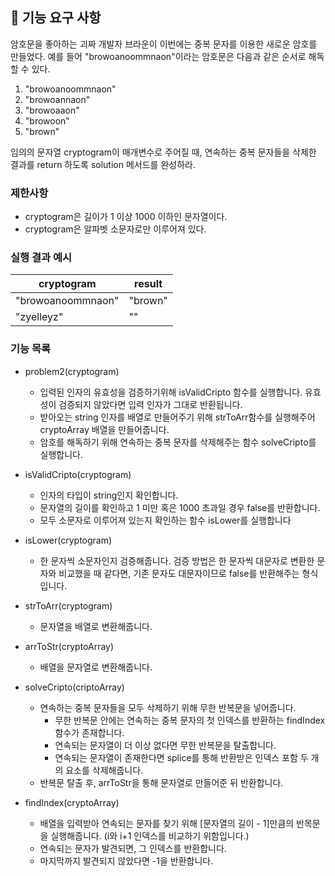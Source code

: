 ## 🚀 기능 요구 사항

암호문을 좋아하는 괴짜 개발자 브라운이 이번에는 중복 문자를 이용한 새로운 암호를 만들었다. 예를 들어 "browoanoommnaon"이라는 암호문은 다음과 같은 순서로 해독할 수 있다.

1. "browoanoommnaon"
2. "browoannaon"
3. "browoaaon"
4. "browoon"
5. "brown"

임의의 문자열 cryptogram이 매개변수로 주어질 때, 연속하는 중복 문자들을 삭제한 결과를 return 하도록 solution 메서드를 완성하라.

### 제한사항

- cryptogram은 길이가 1 이상 1000 이하인 문자열이다.
- cryptogram은 알파벳 소문자로만 이루어져 있다.

### 실행 결과 예시

| cryptogram        | result  |
| ----------------- | ------- |
| "browoanoommnaon" | "brown" |
| "zyelleyz"        | ""      |

### 기능 목록
- problem2(cryptogram)
	- 입력된 인자의 유효성을 검증하기위해 isValidCripto 함수를 실행합니다. 유효성이 검증되지 않았다면 입력 인자가 그대로 반환됩니다.
	- 받아오는 string 인자를 배열로 만들어주기 위해 strToArr함수를 실행해주어 cryptoArray 배열을 만들어줍니다.
	- 암호를 해독하기 위해 연속하는 중복 문자를 삭제해주는 함수 solveCripto를 실행합니다.

- isValidCripto(cryptogram)
	- 인자의 타입이 string인지 확인합니다.
	- 문자열의 길이를 확인하고 1 미만 혹은 1000 초과일 경우 false를 반환합니다.
	- 모두 소문자로 이루어져 있는지 확인하는 함수 isLower를 실행합니다

- isLower(cryptogram)
	- 한 문자씩 소문자인지 검증해줍니다. 검증 방법은 한 문자씩 대문자로 변환한 문자와 비교했을 때 같다면, 기존 문자도 대문자이므로 false를 반환해주는 형식입니다.

- strToArr(cryptogram)
	- 문자열을 배열로 변환해줍니다.

- arrToStr(cryptoArray)
	- 배열을 문자열로 변환해줍니다.

- solveCripto(criptoArray)
	- 연속하는 중복 문자들을 모두 삭제하기 위해 무한 반복문을 넣어줍니다.
		- 무한 반복문 안에는 연속하는 중복 문자의 첫 인덱스를 반환하는 findIndex 함수가 존재합니다.
		- 연속되는 문자열이 더 이상 없다면 무한 반복문을 탈출합니다.
		- 연속되는 문자열이 존재한다면 splice를 통해 반환받은 인덱스 포함 두 개의 요소를 삭제해줍니다.
	- 반복문 탈출 후, arrToStr을 통해 문자열로 만들어준 뒤 반환합니다.
	
- findIndex(cryptoArray)
	- 배열을 입력받아 연속되는 문자를 찾기 위해 [문자열의 길이 - 1]만큼의 반목문을 실행해줍니다. (i와 i+1 인덱스를 비교하기 위함입니다.)
	- 연속되는 문자가 발견되면, 그 인덱스를 반환합니다.
	- 마지막까지 발견되지 않았다면 -1을 반환합니다.